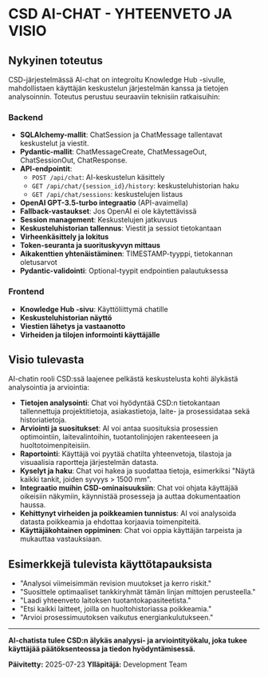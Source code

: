 # CSD AI-CHAT - YHTEENVETO JA VISIO

## Nykyinen toteutus

CSD-järjestelmässä AI-chat on integroitu Knowledge Hub -sivulle, mahdollistaen käyttäjän keskustelun järjestelmän kanssa ja tietojen analysoinnin. Toteutus perustuu seuraaviin teknisiin ratkaisuihin:

### Backend
- **SQLAlchemy-mallit**: ChatSession ja ChatMessage tallentavat keskustelut ja viestit.
- **Pydantic-mallit**: ChatMessageCreate, ChatMessageOut, ChatSessionOut, ChatResponse.
- **API-endpointit**:
  - `POST /api/chat`: AI-keskustelun käsittely
  - `GET /api/chat/{session_id}/history`: keskusteluhistorian haku
  - `GET /api/chat/sessions`: keskustelujen listaus
- **OpenAI GPT-3.5-turbo integraatio** (API-avaimella)
- **Fallback-vastaukset**: Jos OpenAI ei ole käytettävissä
- **Session management**: Keskustelujen jatkuvuus
- **Keskusteluhistorian tallennus**: Viestit ja sessiot tietokantaan
- **Virheenkäsittely ja lokitus**
- **Token-seuranta ja suorituskyvyn mittaus**
- **Aikakenttien yhtenäistäminen**: TIMESTAMP-tyyppi, tietokannan oletusarvot
- **Pydantic-validointi**: Optional-tyypit endpointien palautuksessa

### Frontend
- **Knowledge Hub -sivu**: Käyttöliittymä chatille
- **Keskusteluhistorian näyttö**
- **Viestien lähetys ja vastaanotto**
- **Virheiden ja tilojen informointi käyttäjälle**

## Visio tulevasta

AI-chatin rooli CSD:ssä laajenee pelkästä keskustelusta kohti älykästä analysointia ja arviointia:

- **Tietojen analysointi**: Chat voi hyödyntää CSD:n tietokantaan tallennettuja projektitietoja, asiakastietoja, laite- ja prosessidataa sekä historiatietoja.
- **Arviointi ja suositukset**: AI voi antaa suosituksia prosessien optimointiin, laitevalintoihin, tuotantolinjojen rakenteeseen ja huoltotoimenpiteisiin.
- **Raportointi**: Käyttäjä voi pyytää chatilta yhteenvetoja, tilastoja ja visuaalisia raportteja järjestelmän datasta.
- **Kyselyt ja haku**: Chat voi hakea ja suodattaa tietoja, esimerkiksi "Näytä kaikki tankit, joiden syvyys > 1500 mm".
- **Integraatio muihin CSD-ominaisuuksiin**: Chat voi ohjata käyttäjää oikeisiin näkymiin, käynnistää prosesseja ja auttaa dokumentaation haussa.
- **Kehittynyt virheiden ja poikkeamien tunnistus**: AI voi analysoida datasta poikkeamia ja ehdottaa korjaavia toimenpiteitä.
- **Käyttäjäkohtainen oppiminen**: Chat voi oppia käyttäjän tarpeista ja mukauttaa vastauksiaan.

## Esimerkkejä tulevista käyttötapauksista
- "Analysoi viimeisimmän revision muutokset ja kerro riskit."
- "Suosittele optimaaliset tankkiryhmät tämän linjan mittojen perusteella."
- "Laadi yhteenveto laitoksen tuotantokapasiteetista."
- "Etsi kaikki laitteet, joilla on huoltohistoriassa poikkeamia."
- "Arvioi prosessimuutoksen vaikutus energiankulutukseen."

---

**AI-chatista tulee CSD:n älykäs analyysi- ja arviointityökalu, joka tukee käyttäjää päätöksenteossa ja tiedon hyödyntämisessä.**

**Päivitetty:** 2025-07-23
**Ylläpitäjä:** Development Team
